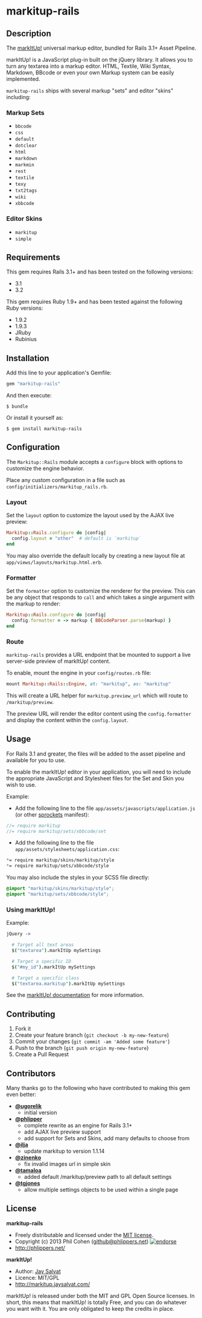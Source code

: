 # markitup-rails

## Description

The [markItUp!](http://markitup.jaysalvat.com/home/) universal markup editor, bundled for Rails 3.1+ Asset Pipeline.

markItUp! is a JavaScript plug-in built on the jQuery library. It allows you to turn any textarea into a markup editor. HTML, Textile, Wiki Syntax, Markdown, BBcode or even your own Markup system can be easily implemented.

`markitup-rails` ships with several markup "sets" and editor "skins" including:

### Markup Sets

* `bbcode`
* `css`
* `default`
* `dotclear`
* `html`
* `markdown`
* `markmin`
* `rest`
* `textile`
* `texy`
* `txt2tags`
* `wiki`
* `xbbcode`

### Editor Skins

* `markitup`
* `simple`


## Requirements

This gem requires Rails 3.1+ and has been tested on the following versions:

* 3.1
* 3.2

This gem requires Ruby 1.9+ and has been tested against the following Ruby versions:

* 1.9.2
* 1.9.3
* JRuby
* Rubinius


## Installation

Add this line to your application's Gemfile:

```ruby
gem "markitup-rails"
```

And then execute:

```
$ bundle
```

Or install it yourself as:

```
$ gem install markitup-rails
```


## Configuration

The `Markitup::Rails` module accepts a `configure` block with options to customize the engine behavior.

Place any custom configuration in a file such as `config/initializers/markitup_rails.rb`.


### Layout

Set the `layout` option to customize the layout used by the AJAX live preview:

```ruby
Markitup::Rails.configure do |config|
  config.layout = "other"  # default is `markitup`
end
```

You may also override the default locally by creating a new layout file at `app/views/layouts/markitup.html.erb`.

### Formatter

Set the `formatter` option to customize the renderer for the preview. This can be any object that responds to `call` and which takes a single argument with the markup to render:

```ruby
Markitup::Rails.configure do |config|
  config.formatter = -> markup { BBCodeParser.parse(markup) }
end
```

### Route

`markitup-rails` provides a URL endpoint that be mounted to support a live server-side preview of markItUp! content.

To enable, mount the engine in your `config/routes.rb` file:

```ruby
mount Markitup::Rails::Engine, at: "markitup", as: "markitup"
```

This will create a URL helper for `markitup.preview_url` which will route to `/markitup/preview`.

The preview URL will render the editor content using the `config.formatter` and display the content within the `config.layout`.


## Usage

For Rails 3.1 and greater, the files will be added to the asset pipeline and available for you to use.

To enable the markItUp! editor in your application, you will need to include the appropriate JavaScript and Stylesheet files for the Set and Skin you wish to use.

Example:

* Add the following line to the file `app/assets/javascripts/application.js` (or other [sprockets](https://github.com/sstephenson/sprockets) manifest):

```javascript
//= require markitup
//= require markitup/sets/xbbcode/set
```

* Add the following line to the file `app/assets/stylesheets/application.css`:

```css
*= require markitup/skins/markitup/style
*= require markitup/sets/xbbcode/style
```

You may also include the styles in your SCSS file directly:

```scss
@import "markitup/skins/markitup/style";
@import "markitup/sets/xbbcode/style";
```


### Using markItUp!

Example:

```coffee
jQuery ->

  # Target all text areas
  $("textarea").markItUp mySettings

  # Target a specific ID
  $("#my_id").markItUp mySettings

  # Target a specific class
  $("textarea.markitup").markItUp mySettings
```

See the [markItUp! documentation](http://markitup.jaysalvat.com/documentation/) for more information.


## Contributing

1. Fork it
2. Create your feature branch (`git checkout -b my-new-feature`)
3. Commit your changes (`git commit -am 'Added some feature'`)
4. Push to the branch (`git push origin my-new-feature`)
5. Create a Pull Request


## Contributors

Many thanks go to the following who have contributed to making this gem even better:

* **[@ugorelik](https://github.com/ugorelik)**
    * initial version
* **[@phlipper](https://github.com/phlipper)**
    * complete rewrite as an engine for Rails 3.1+
    * add AJAX live preview support
    * add support for Sets and Skins, add many defaults to choose from
* **[@ilja](https://github.com/ilja)**
    * update markitup to version 1.1.14
* **[@zinenko](https://github.com/zinenko)**
    * fix invalid images url in simple skin
* **[@tamaloa](https://github.com/tamaloa)**
    * added default /markitup/preview path to all default settings
* **[@tgjones](https://github.com/tgjones)**
    * allow multiple settings objects to be used within a single page


## License

**markitup-rails**

* Freely distributable and licensed under the [MIT license](http://phlipper.mit-license.org/2013/license.html).
* Copyright (c) 2013 Phil Cohen (github@phlippers.net) [![endorse](http://api.coderwall.com/phlipper/endorsecount.png)](http://coderwall.com/phlipper)
* http://phlippers.net/

**markItUp!**

* Author: [Jay Salvat](http://www.jaysalvat.com/)
* Licence: MIT/GPL
* http://markitup.jaysalvat.com/

markItUp! is released under both the MIT and GPL Open Source licenses.
In short, this means that markItUp! is totally Free, and you can do whatever you want with it. You are only obligated to keep the credits in place.
